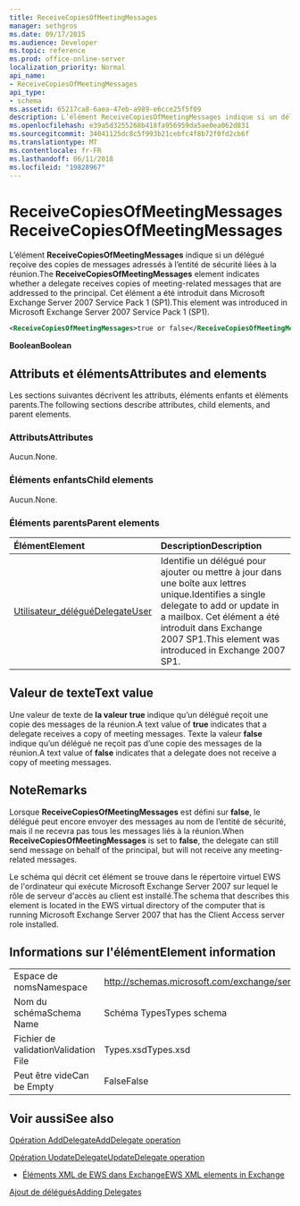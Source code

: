 ```yaml
---
title: ReceiveCopiesOfMeetingMessages
manager: sethgros
ms.date: 09/17/2015
ms.audience: Developer
ms.topic: reference
ms.prod: office-online-server
localization_priority: Normal
api_name:
- ReceiveCopiesOfMeetingMessages
api_type:
- schema
ms.assetid: 65217ca8-6aea-47eb-a989-e6cce25f5f09
description: L’élément ReceiveCopiesOfMeetingMessages indique si un délégué reçoive des copies de messages adressés à l’entité de sécurité liées à la réunion. Cet élément a été introduit dans Microsoft Exchange Server 2007 Service Pack 1 (SP1).
ms.openlocfilehash: e39a5d3255268b418fa956959da5ae0ea062d831
ms.sourcegitcommit: 34041125dc8c5f993b21cebfc4f8b72f0fd2cb6f
ms.translationtype: MT
ms.contentlocale: fr-FR
ms.lasthandoff: 06/11/2018
ms.locfileid: "19828967"
---
```

# <a name="receivecopiesofmeetingmessages"></a><span data-ttu-id="aec1d-104">ReceiveCopiesOfMeetingMessages</span><span class="sxs-lookup"><span data-stu-id="aec1d-104">ReceiveCopiesOfMeetingMessages</span></span>

<span data-ttu-id="aec1d-105">L’élément **ReceiveCopiesOfMeetingMessages** indique si un délégué reçoive des copies de messages adressés à l’entité de sécurité liées à la réunion.</span><span class="sxs-lookup"><span data-stu-id="aec1d-105">The **ReceiveCopiesOfMeetingMessages** element indicates whether a delegate receives copies of meeting-related messages that are addressed to the principal.</span></span> <span data-ttu-id="aec1d-106">Cet élément a été introduit dans Microsoft Exchange Server 2007 Service Pack 1 (SP1).</span><span class="sxs-lookup"><span data-stu-id="aec1d-106">This element was introduced in Microsoft Exchange Server 2007 Service Pack 1 (SP1).</span></span> 
  
```xml
<ReceiveCopiesOfMeetingMessages>true or false</ReceiveCopiesOfMeetingMessages>
```

 <span data-ttu-id="aec1d-107">**Boolean**</span><span class="sxs-lookup"><span data-stu-id="aec1d-107">**Boolean**</span></span>
## <a name="attributes-and-elements"></a><span data-ttu-id="aec1d-108">Attributs et éléments</span><span class="sxs-lookup"><span data-stu-id="aec1d-108">Attributes and elements</span></span>

<span data-ttu-id="aec1d-109">Les sections suivantes décrivent les attributs, éléments enfants et éléments parents.</span><span class="sxs-lookup"><span data-stu-id="aec1d-109">The following sections describe attributes, child elements, and parent elements.</span></span>
  
### <a name="attributes"></a><span data-ttu-id="aec1d-110">Attributs</span><span class="sxs-lookup"><span data-stu-id="aec1d-110">Attributes</span></span>

<span data-ttu-id="aec1d-111">Aucun.</span><span class="sxs-lookup"><span data-stu-id="aec1d-111">None.</span></span>
  
### <a name="child-elements"></a><span data-ttu-id="aec1d-112">Éléments enfants</span><span class="sxs-lookup"><span data-stu-id="aec1d-112">Child elements</span></span>

<span data-ttu-id="aec1d-113">Aucun.</span><span class="sxs-lookup"><span data-stu-id="aec1d-113">None.</span></span>
  
### <a name="parent-elements"></a><span data-ttu-id="aec1d-114">Éléments parents</span><span class="sxs-lookup"><span data-stu-id="aec1d-114">Parent elements</span></span>

|<span data-ttu-id="aec1d-115">**Élément**</span><span class="sxs-lookup"><span data-stu-id="aec1d-115">**Element**</span></span>|<span data-ttu-id="aec1d-116">**Description**</span><span class="sxs-lookup"><span data-stu-id="aec1d-116">**Description**</span></span>|
|:-----|:-----|
|[<span data-ttu-id="aec1d-117">Utilisateur_délégué</span><span class="sxs-lookup"><span data-stu-id="aec1d-117">DelegateUser</span></span>](delegateuser.md) <br/> |<span data-ttu-id="aec1d-118">Identifie un délégué pour ajouter ou mettre à jour dans une boîte aux lettres unique.</span><span class="sxs-lookup"><span data-stu-id="aec1d-118">Identifies a single delegate to add or update in a mailbox.</span></span> <span data-ttu-id="aec1d-119">Cet élément a été introduit dans Exchange 2007 SP1.</span><span class="sxs-lookup"><span data-stu-id="aec1d-119">This element was introduced in Exchange 2007 SP1.</span></span>  <br/> |
   
## <a name="text-value"></a><span data-ttu-id="aec1d-120">Valeur de texte</span><span class="sxs-lookup"><span data-stu-id="aec1d-120">Text value</span></span>

<span data-ttu-id="aec1d-121">Une valeur de texte de **la valeur true** indique qu’un délégué reçoit une copie des messages de la réunion.</span><span class="sxs-lookup"><span data-stu-id="aec1d-121">A text value of **true** indicates that a delegate receives a copy of meeting messages.</span></span> <span data-ttu-id="aec1d-122">Texte la valeur **false** indique qu’un délégué ne reçoit pas d’une copie des messages de la réunion.</span><span class="sxs-lookup"><span data-stu-id="aec1d-122">A text value of **false** indicates that a delegate does not receive a copy of meeting messages.</span></span> 
  
## <a name="remarks"></a><span data-ttu-id="aec1d-123">Note</span><span class="sxs-lookup"><span data-stu-id="aec1d-123">Remarks</span></span>

<span data-ttu-id="aec1d-124">Lorsque **ReceiveCopiesOfMeetingMessages** est défini sur **false**, le délégué peut encore envoyer des messages au nom de l’entité de sécurité, mais il ne recevra pas tous les messages liés à la réunion.</span><span class="sxs-lookup"><span data-stu-id="aec1d-124">When **ReceiveCopiesOfMeetingMessages** is set to **false**, the delegate can still send message on behalf of the principal, but will not receive any meeting-related messages.</span></span>
  
<span data-ttu-id="aec1d-125">Le schéma qui décrit cet élément se trouve dans le répertoire virtuel EWS de l'ordinateur qui exécute Microsoft Exchange Server 2007 sur lequel le rôle de serveur d'accès au client est installé.</span><span class="sxs-lookup"><span data-stu-id="aec1d-125">The schema that describes this element is located in the EWS virtual directory of the computer that is running Microsoft Exchange Server 2007 that has the Client Access server role installed.</span></span>
  
## <a name="element-information"></a><span data-ttu-id="aec1d-126">Informations sur l'élément</span><span class="sxs-lookup"><span data-stu-id="aec1d-126">Element information</span></span>

|||
|:-----|:-----|
|<span data-ttu-id="aec1d-127">Espace de noms</span><span class="sxs-lookup"><span data-stu-id="aec1d-127">Namespace</span></span>  <br/> |http://schemas.microsoft.com/exchange/services/2006/types  <br/> |
|<span data-ttu-id="aec1d-128">Nom du schéma</span><span class="sxs-lookup"><span data-stu-id="aec1d-128">Schema Name</span></span>  <br/> |<span data-ttu-id="aec1d-129">Schéma Types</span><span class="sxs-lookup"><span data-stu-id="aec1d-129">Types schema</span></span>  <br/> |
|<span data-ttu-id="aec1d-130">Fichier de validation</span><span class="sxs-lookup"><span data-stu-id="aec1d-130">Validation File</span></span>  <br/> |<span data-ttu-id="aec1d-131">Types.xsd</span><span class="sxs-lookup"><span data-stu-id="aec1d-131">Types.xsd</span></span>  <br/> |
|<span data-ttu-id="aec1d-132">Peut être vide</span><span class="sxs-lookup"><span data-stu-id="aec1d-132">Can be Empty</span></span>  <br/> |<span data-ttu-id="aec1d-133">False</span><span class="sxs-lookup"><span data-stu-id="aec1d-133">False</span></span>  <br/> |
   
## <a name="see-also"></a><span data-ttu-id="aec1d-134">Voir aussi</span><span class="sxs-lookup"><span data-stu-id="aec1d-134">See also</span></span>



[<span data-ttu-id="aec1d-135">Opération AddDelegate</span><span class="sxs-lookup"><span data-stu-id="aec1d-135">AddDelegate operation</span></span>](adddelegate-operation.md)
  
[<span data-ttu-id="aec1d-136">Opération UpdateDelegate</span><span class="sxs-lookup"><span data-stu-id="aec1d-136">UpdateDelegate operation</span></span>](updatedelegate-operation.md)


- [<span data-ttu-id="aec1d-137">Éléments XML de EWS dans Exchange</span><span class="sxs-lookup"><span data-stu-id="aec1d-137">EWS XML elements in Exchange</span></span>](ews-xml-elements-in-exchange.md)


[<span data-ttu-id="aec1d-138">Ajout de délégués</span><span class="sxs-lookup"><span data-stu-id="aec1d-138">Adding Delegates</span></span>](http://msdn.microsoft.com/library/3a744150-66a3-4a13-9433-793603ba5038%28Office.15%29.aspx)

